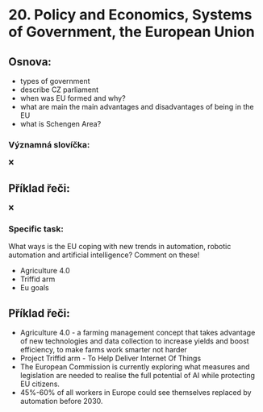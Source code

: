 # 20. Policy and Economics, Systems of Government, the European Union

## Osnova: 
* types of government
* describe CZ parliament
* when was EU formed and why?
* what are main the main advantages and disadvantages of being in the EU
* what is Schengen Area?


### Významná slovíčka:
❌
  
## Příklad řeči:
❌
  

### Specific task: 
What ways is the EU coping with new trends in automation, robotic automation and artificial intelligence? Comment on these!

* Agriculture 4.0
* Triffid arm
* Eu goals

## Příklad řeči:
* Agriculture 4.0 - a farming management concept that takes advantage of new technologies and data collection
to increase yields and boost efficiency, to make farms work smarter not harder
* Project Triffid arm - To Help Deliver Internet Of Things
* The European Commission is currently exploring what measures and legislation are needed to realise the full 
potential of AI while protecting EU citizens.
* 45%-60% of all workers in Europe could see themselves replaced by automation before 2030.